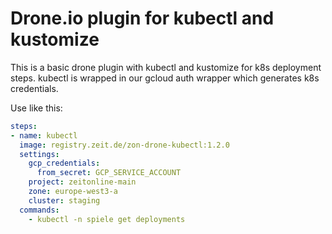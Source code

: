 # Drone.io plugin for kubectl and kustomize

This is a basic drone plugin with kubectl and kustomize for k8s deployment steps.
kubectl is wrapped in our gcloud auth wrapper which generates k8s credentials.

Use like this:

```yaml
steps:
- name: kubectl
  image: registry.zeit.de/zon-drone-kubectl:1.2.0
  settings:
    gcp_credentials:
      from_secret: GCP_SERVICE_ACCOUNT
    project: zeitonline-main
    zone: europe-west3-a
    cluster: staging
  commands:
    - kubectl -n spiele get deployments
```
